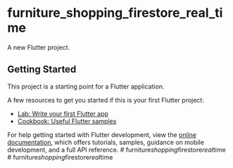 # furniture_shopping_firestore_real_time

A new Flutter project.

## Getting Started

This project is a starting point for a Flutter application.

A few resources to get you started if this is your first Flutter project:

- [Lab: Write your first Flutter app](https://docs.flutter.dev/get-started/codelab)
- [Cookbook: Useful Flutter samples](https://docs.flutter.dev/cookbook)

For help getting started with Flutter development, view the
[online documentation](https://docs.flutter.dev/), which offers tutorials,
samples, guidance on mobile development, and a full API reference.
#   f u r n i t u r e _ s h o p p i n g _ f i r e s t o r e _ r e a l _ t i m e  
 #   f u r n i t u r e _ s h o p p i n g _ f i r e s t o r e _ r e a l _ t i m e  
 